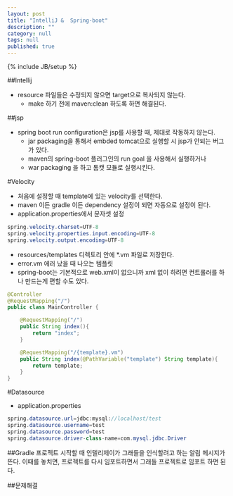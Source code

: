 ```yaml
---
layout: post
title: "IntelliJ &  Spring-boot"
description: ""
category: null
tags: null
published: true
---
```


{% include JB/setup %}

##Intellij
 - resource 파일들은 수정되지 않으면 target으로 복사되지 않는다.
     + make 하기 전에 maven:clean 하도록 하면 해결된다.
     
##jsp
 - spring boot run configuration은 jsp를 사용할 때, 제대로 작동하지 않는다. 
     + jar packaging을 통해서 embded tomcat으로 실행할 시 jsp가 안되는 버그가 있다.
     + maven의 spring-boot 플러그인의 run goal 을 사용해서 실행하거나
     + war packaging 을 하고 톰캣 모듈로 실행시킨다.

#Velocity
- 처음에 설정할 때 template에 있는 velocity를 선택한다.
- maven 이든 gradle 이든 dependency 설정이 되면 자동으로 설정이 된다.
- application.properties에서 문자셋 설정
```java
spring.velocity.charset=UTF-8
spring.velocity.properties.input.encoding=UTF-8
spring.velocity.output.encoding=UTF-8
```
- resources/templates 디렉토리 안에 *.vm 파일로 저장한다.
- error.vm 에러 났을 때 나오는 템플릿
- spring-boot는 기본적으로 web.xml이 없으니까 xml 없이 하려면 컨트롤러를 하나 만드는게 편할 수도 있다.
```java
@Controller
@RequestMapping("/")
public class MainController {

    @RequestMapping("/")
    public String index(){
        return "index";
    }

    @RequestMapping("/{template}.vm")
    public String index(@PathVariable("template") String template){
        return template;
    }
}
```

#Datasource
- application.properties
```java
spring.datasource.url=jdbc:mysql://localhost/test
spring.datasource.username=test
spring.datasource.password=test
spring.datasource.driver-class-name=com.mysql.jdbc.Driver
```

##Gradle
프로젝트 시작할 때 인텔리제이가 그래들을 인식할려고 하는 알림 메시지가 뜬다. 이때를 놓치면, 프로젝트를 다시 임포트하면서 그래들 프로젝트로 임포트 하면 된다.

##문제해결


